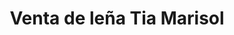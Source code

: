 ---
title: "Venta de leña Tia Marisol"
url: /toluca-de-lerdo/venta-de-lena-tia-marisol/
shop: comercio
---